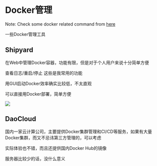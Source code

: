 # Docker管理

Note: Check some docker related command from [here](../../tools/usage/commands.md)

一些Docker管理工具

## Shipyard

在Web中管理Docker容器，功能有限，但是对于个人用户来说十分简单方便

查看日志/重启/停止 这些是我常用的功能

用GUI启动Docker效率确实比较低，不太直观

可以直接用Docker部署，简单方便

![](https://res.cloudinary.com/digf90pwi/image/upload/c_scale,q_44,w_1366/v1498371160/shipyard_ercjhu.png)

## DaoCloud

国内一家云计算公司，主要提供Docker集群管理和CI/CD等服务，如果有大量Docker集群，而又不忌讳第三方管理的，可以考虑

实际体验也不错，而且还提供国内Docker Hub的镜像

服务器比较少的话，没什么意义
